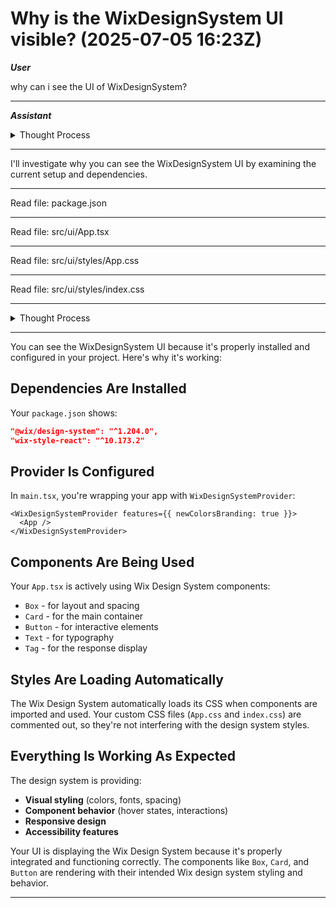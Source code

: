 <!-- Generated by SpecStory -->

# Why is the WixDesignSystem UI visible? (2025-07-05 16:23Z)

_**User**_

why can i see the UI of WixDesignSystem?

---

_**Assistant**_

<think><details><summary>Thought Process</summary>The user is asking about why they can see the UI of the WixDesignSystem. Looking at the attached file, I can see they're using `WixDesignSystemProvider` with `features={{ newColorsBranding: true }}`. Let me investigate this to understand what's happening.

The user wants to understand why they can see the Wix Design System UI. This could mean:
1. They're surprised they can see it when they shouldn't be able to
2. They're wondering how it's working/appearing
3. They might be having an issue with visibility

Let me check the project structure and understand how the Wix Design System is being used here. I should look at:
1. The main.tsx file (which I can see)
2. The App.tsx file to see how it's being used
3. The package.json to see what dependencies are installed
4. Any styling that might be related

I should investigate to understand the current state and why the Wix Design System UI is visible.</details></think>

---

I'll investigate why you can see the WixDesignSystem UI by examining the current setup and dependencies.

---

Read file: package.json

---

Read file: src/ui/App.tsx

---

Read file: src/ui/styles/App.css

---

Read file: src/ui/styles/index.css

---

<think><details><summary>Thought Process</summary>Now I can see what's happening. Looking at the files:

1. In `package.json`, they have both `@wix/design-system` version `^1.204.0` and `wix-style-react` version `^10.173.2` as dependencies.

2. In `main.tsx`, they're using `WixDesignSystemProvider` with the `newColorsBranding` feature flag.

3. In `App.tsx`, they're using multiple Wix Design System components like `Box`, `Card`, `Button`, `Text`, and `Tag`.

4. The CSS files (`App.css` and `index.css`) are mostly commented out, so they're not interfering with the Wix Design System styles.

The reason they can see the WixDesignSystem UI is because:

1. **It's properly installed**: The `@wix/design-system` package is installed as a dependency.

2. **It's properly configured**: The `WixDesignSystemProvider` is wrapping the entire app with the `newColorsBranding` feature enabled, which provides the design system context.

3. **Components are being used**: The `App.tsx` file is actively using Wix Design System components like `Box`, `Card`, `Button`, etc.

4. **Styles are loading**: The design system's CSS is being loaded automatically when the components are imported and used.

5. **No conflicting styles**: The default CSS is commented out, so it's not interfering with the design system styles.

So the answer is that they can see the WixDesignSystem UI because everything is properly set up and working as expected. The design system is providing the visual styling and components that are rendering in the UI.</details></think>

---

You can see the WixDesignSystem UI because it's properly installed and configured in your project. Here's why it's working:

## **Dependencies Are Installed**
Your `package.json` shows:
```json
"@wix/design-system": "^1.204.0",
"wix-style-react": "^10.173.2"
```

## **Provider Is Configured**
In `main.tsx`, you're wrapping your app with `WixDesignSystemProvider`:
```tsx
<WixDesignSystemProvider features={{ newColorsBranding: true }}>
  <App />
</WixDesignSystemProvider>
```

## **Components Are Being Used**
Your `App.tsx` is actively using Wix Design System components:
- `Box` - for layout and spacing
- `Card` - for the main container
- `Button` - for interactive elements
- `Text` - for typography
- `Tag` - for the response display

## **Styles Are Loading Automatically**
The Wix Design System automatically loads its CSS when components are imported and used. Your custom CSS files (`App.css` and `index.css`) are commented out, so they're not interfering with the design system styles.

## **Everything Is Working As Expected**
The design system is providing:
- **Visual styling** (colors, fonts, spacing)
- **Component behavior** (hover states, interactions)
- **Responsive design**
- **Accessibility features**

Your UI is displaying the Wix Design System because it's properly integrated and functioning correctly. The components like `Box`, `Card`, and `Button` are rendering with their intended Wix design system styling and behavior.

---

